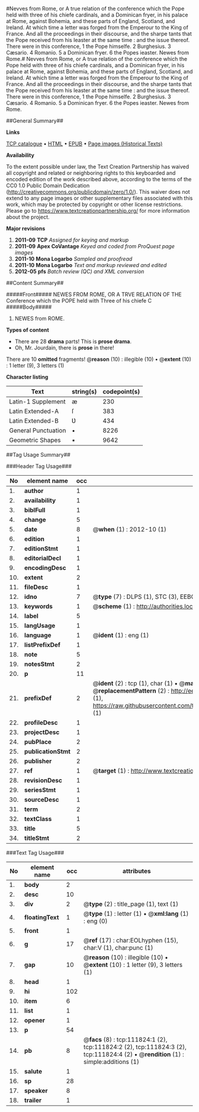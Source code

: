 #Nevves from Rome, or A true relation of the conference which the Pope held with three of his chiefe cardinals, and a Dominican fryer, in his palace at Rome, against Bohemia, and these parts of England, Scotland, and Ireland. At which time a letter was forged from the Emperour to the King of France. And all the proceedings in their discourse, and the sharpe tants that the Pope received from his Ieaster at the same time : and the issue thereof. There were in this conference, 1 the Pope himselfe. 2 Burghesius. 3 Cæsario. 4 Romanio. 5 a Dominican fryer. 6 the Popes ieaster. Newes from Rome.#
Nevves from Rome, or A true relation of the conference which the Pope held with three of his chiefe cardinals, and a Dominican fryer, in his palace at Rome, against Bohemia, and these parts of England, Scotland, and Ireland. At which time a letter was forged from the Emperour to the King of France. And all the proceedings in their discourse, and the sharpe tants that the Pope received from his Ieaster at the same time : and the issue thereof. There were in this conference, 1 the Pope himselfe. 2 Burghesius. 3 Cæsario. 4 Romanio. 5 a Dominican fryer. 6 the Popes ieaster.
Newes from Rome.

##General Summary##

**Links**

[TCP catalogue](http://www.ota.ox.ac.uk/tcp/)  • 
[HTML](http://tei.it.ox.ac.uk/tcp/Texts-HTML/free/A76/A76414.html)  • 
[EPUB](http://tei.it.ox.ac.uk/tcp/Texts-EPUB/free/A76/A76414.epub) • 
[Page images (Historical Texts)](https://historicaltexts.jisc.ac.uk/eebo-99859728e)

**Availability**

To the extent possible under law, the Text Creation Partnership has waived all copyright and related or neighboring rights to this keyboarded and encoded edition of the work described above, according to the terms of the CC0 1.0 Public Domain Dedication (http://creativecommons.org/publicdomain/zero/1.0/). This waiver does not extend to any page images or other supplementary files associated with this work, which may be protected by copyright or other license restrictions. Please go to https://www.textcreationpartnership.org/ for more information about the project.

**Major revisions**

1. __2011-09__ __TCP__ *Assigned for keying and markup*
1. __2011-09__ __Apex CoVantage__ *Keyed and coded from ProQuest page images*
1. __2011-10__ __Mona Logarbo__ *Sampled and proofread*
1. __2011-10__ __Mona Logarbo__ *Text and markup reviewed and edited*
1. __2012-05__ __pfs__ *Batch review (QC) and XML conversion*

##Content Summary##

#####Front#####
NEWES FROM ROME, OR A TRVE RELATION OF THE Conference which the POPE held with Three of his chiefe C
#####Body#####

1. NEWES from ROME.

**Types of content**

  * There are 28 **drama** parts! This is **prose drama**.
  * Oh, Mr. Jourdain, there is **prose** in there!

There are 10 **omitted** fragments! 
 @__reason__ (10) : illegible (10)  •  @__extent__ (10) : 1 letter (9), 3 letters (1)

**Character listing**


|Text|string(s)|codepoint(s)|
|---|---|---|
|Latin-1 Supplement|æ|230|
|Latin Extended-A|ſ|383|
|Latin Extended-B|Ʋ|434|
|General Punctuation|•|8226|
|Geometric Shapes|▪|9642|

##Tag Usage Summary##

###Header Tag Usage###

|No|element name|occ|attributes|
|---|---|---|---|
|1.|__author__|1||
|2.|__availability__|1||
|3.|__biblFull__|1||
|4.|__change__|5||
|5.|__date__|8| @__when__ (1) : 2012-10 (1)|
|6.|__edition__|1||
|7.|__editionStmt__|1||
|8.|__editorialDecl__|1||
|9.|__encodingDesc__|1||
|10.|__extent__|2||
|11.|__fileDesc__|1||
|12.|__idno__|7| @__type__ (7) : DLPS (1), STC (3), EEBO-CITATION (1), PROQUEST (1), VID (1)|
|13.|__keywords__|1| @__scheme__ (1) : http://authorities.loc.gov/ (1)|
|14.|__label__|5||
|15.|__langUsage__|1||
|16.|__language__|1| @__ident__ (1) : eng (1)|
|17.|__listPrefixDef__|1||
|18.|__note__|5||
|19.|__notesStmt__|2||
|20.|__p__|11||
|21.|__prefixDef__|2| @__ident__ (2) : tcp (1), char (1)  •  @__matchPattern__ (2) : ([0-9\-]+):([0-9IVX]+) (1), (.+) (1)  •  @__replacementPattern__ (2) : http://eebo.chadwyck.com/downloadtiff?vid=$1&page=$2 (1), https://raw.githubusercontent.com/textcreationpartnership/Texts/master/tcpchars.xml#$1 (1)|
|22.|__profileDesc__|1||
|23.|__projectDesc__|1||
|24.|__pubPlace__|2||
|25.|__publicationStmt__|2||
|26.|__publisher__|2||
|27.|__ref__|1| @__target__ (1) : http://www.textcreationpartnership.org/docs/. (1)|
|28.|__revisionDesc__|1||
|29.|__seriesStmt__|1||
|30.|__sourceDesc__|1||
|31.|__term__|2||
|32.|__textClass__|1||
|33.|__title__|5||
|34.|__titleStmt__|2||


###Text Tag Usage###

|No|element name|occ|attributes|
|---|---|---|---|
|1.|__body__|2||
|2.|__desc__|10||
|3.|__div__|2| @__type__ (2) : title_page (1), text (1)|
|4.|__floatingText__|1| @__type__ (1) : letter (1)  •  @__xml:lang__ (1) : eng (0)|
|5.|__front__|1||
|6.|__g__|17| @__ref__ (17) : char:EOLhyphen (15), char:V (1), char:punc (1)|
|7.|__gap__|10| @__reason__ (10) : illegible (10)  •  @__extent__ (10) : 1 letter (9), 3 letters (1)|
|8.|__head__|1||
|9.|__hi__|102||
|10.|__item__|6||
|11.|__list__|1||
|12.|__opener__|1||
|13.|__p__|54||
|14.|__pb__|8| @__facs__ (8) : tcp:111824:1 (2), tcp:111824:2 (2), tcp:111824:3 (2), tcp:111824:4 (2)  •  @__rendition__ (1) : simple:additions (1)|
|15.|__salute__|1||
|16.|__sp__|28||
|17.|__speaker__|8||
|18.|__trailer__|1||
